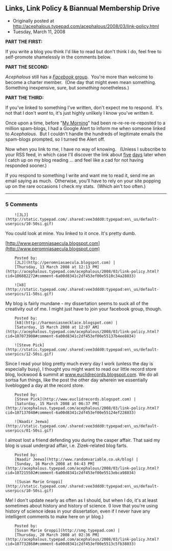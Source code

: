 ## Links, Link Policy & Biannual Membership Drive

 * Originally posted at http://acephalous.typepad.com/acephalous/2008/03/link-policy.html
 * Tuesday, March 11, 2008



**PART THE FIRST:**

If you write a blog you think I'd like to read but don't think I do, feel free to self-promote shamelessly in the comments below.  

**PART THE SECOND:**

_Acephalous_ still has a [_Facebook_ group](http://www.facebook.com/group.php?gid=4683279156).  You're more than welcome to become a charter member.  (One day that might even mean something.  Something inexpensive, sure, but _something_ nonetheless.)  

**PART THE THIRD:**

If you've linked to something I've written, don't expect me to respond.  It's not that I don't _want_ to, it's just highly unlikely I know you've written it.  

Once upon a time, before "[My Morning](http://acephalous.typepad.com/acephalous/2005/11/my\_morning.html)" had been re-re-re-re-reposted to a million spam-blogs, I had a Google Alert to inform me when someone linked to _Acephalous_.  But I couldn't handle the hundreds of legitimate emails the spam-blogs prompted, so I turned the Alert off.  

Now when you link to me, I have no way of knowing.   (Unless I subscribe to your RSS feed, in which case I'll discover the link about [five](http://whatinthehell.blogsome.com/2008/02/29/is-the-real-name-of-this-blogs-author/) [days](http://www.roughtheory.org/content/greater-scott/) later when I catch up on my blog reading ... and feel like a cad for not having responded sooner.)  

If you respond to something I write and want me to read it, send me an email saying as much.  Otherwise, you'll have to rely on your site popping up on the rare occasions I check my stats.  (Which ain't too often.)  

		

* * *

### 5 Comments 

		

                
[]()

	

		![JLJ](http://static.typepad.com/.shared:vee3ddd0:typepad:en\_us/default-userpics/10-50si.gif)
	

	

		

You could look at mine. You linked to it once.  It's pretty dumb.

[http://www.peromniasaecula.blogspot.com](http://www.peromniasaecula.blogspot.com)

	

		Posted by:
		[JLJ](http://peromniasaecula.blogspot.com) |
		[Thursday, 13 March 2008 at 12:13 PM](http://acephalous.typepad.com/acephalous/2008/03/link-policy.html?cid=106882272#comment-6a00d8341c2df453ef00e5510c34a28833)

[]()

	

		![k8](http://static.typepad.com/.shared:vee3ddd0:typepad:en\_us/default-userpics/11-50si.gif)
	

	

		

My blog is fairly mundane - my dissertation seems to suck all of the creativity out of me.  I might just have to join your facebook group, though.    

	

		Posted by:
		[k8](http://harmoniasnecklace.blogspot.com) |
		[Saturday, 15 March 2008 at 12:07 AM](http://acephalous.typepad.com/acephalous/2008/03/link-policy.html?cid=107073908#comment-6a00d8341c2df453ef00e55137b4ee8834)

[]()

	

		![Steve Pick](http://static.typepad.com/.shared:vee3ddd0:typepad:en\_us/default-userpics/12-50si.gif)
	

	

		

Since I read your blog pretty much every day I work (unless the day is especially busy), I thought you might want to read our little record store blog, lockwood & summit at www.euclidrecords.blogspot.com. We do all sortsa fun things, like the post the other day wherein we essentially liveblogged a day at the record store.

	

		Posted by:
		[Steve Pick](http://www.euclidrecords.blogspot.com) |
		[Saturday, 15 March 2008 at 06:37 PM](http://acephalous.typepad.com/acephalous/2008/03/link-policy.html?cid=107137048#comment-6a00d8341c2df453ef00e55124ef228833)

[]()

	

		![Naadir Jeewa](http://static.typepad.com/.shared:vee3ddd0:typepad:en\_us/default-userpics/01-50si.gif)
	

	

		

I almost lost a friend defending you during the casper affair. That said my blog is usual undergrad affair, i.e. Zizek-related blog farts.

	

		Posted by:
		[Naadir Jeewa](http://www.randomvariable.co.uk/blog) |
		[Sunday, 16 March 2008 at 04:43 PM](http://acephalous.typepad.com/acephalous/2008/03/link-policy.html?cid=107215502#comment-6a00d8341c2df453ef00e5513ebca98834)

[]()

	

		![Susan Marie Groppi](http://static.typepad.com/.shared:vee3ddd0:typepad:en\_us/default-userpics/10-50si.gif)
	

	

		

Me!  I don't update nearly as often as I should, but when I do, it's at least sometimes about history and history of science.  (I love that you're using history of science ideas in your dissertation, even if I never have any intelligent comments to make here on yr blog.)

	

		Posted by:
		[Susan Marie Groppi](http://smg.typepad.com) |
		[Thursday, 20 March 2008 at 02:36 PM](http://acephalous.typepad.com/acephalous/2008/03/link-policy.html?cid=107732868#comment-6a00d8341c2df453ef00e5513c5fb38833)

		

        